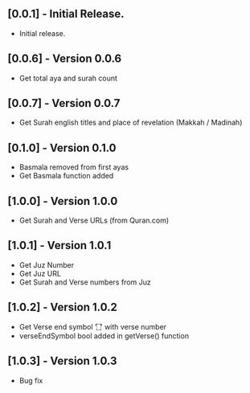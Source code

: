 ## [0.0.1] - Initial Release.

* Initial release.

## [0.0.6] - Version 0.0.6

* Get total aya and surah count

## [0.0.7] - Version 0.0.7

* Get Surah english titles and place of revelation (Makkah / Madinah)

## [0.1.0] - Version 0.1.0

* Basmala removed from first ayas
* Get Basmala function added

## [1.0.0] - Version 1.0.0

* Get Surah and Verse URLs (from Quran.com)

## [1.0.1] - Version 1.0.1

* Get Juz Number
* Get Juz URL
* Get Surah and Verse numbers from Juz

## [1.0.2] - Version 1.0.2

* Get Verse end symbol '۝' with verse number
* verseEndSymbol bool added in getVerse() function

## [1.0.3] - Version 1.0.3

* Bug fix